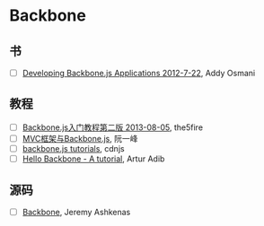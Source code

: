 # Backbone

## 书
- [ ] [Developing Backbone.js Applications 2012-7-22](https://addyosmani.com/backbone-fundamentals/), Addy Osmani

## 教程
- [ ] [Backbone.js入门教程第二版 2013-08-05](https://github.com/the5fire/backbonejs-learning-note), the5fire
- [ ] [MVC框架与Backbone.js](http://javascript.ruanyifeng.com/advanced/backbonejs.html), 阮一峰
- [ ] [backbone.js tutorials](https://cdnjs.com/libraries/backbone.js/tutorials/), cdnjs
- [ ] [Hello Backbone - A tutorial](https://github.com/arturadib/hello-backbonejs), Artur Adib

## 源码
- [ ] [Backbone](http://backbonejs.org/docs/backbone.html), Jeremy Ashkenas

